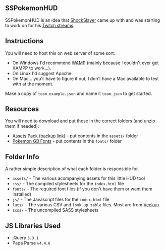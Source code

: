 SSPokemonHUD
------------

SSPokemonHUD is an idea that [ShockSlayer](https://www.youtube.com/c/shockslayer "SS's YouTube Channel") came up with and was starting to work on for his [Twitch streams](https://twitch.tv/shockslayer "SS's Twitch").

## Instructions
You will need to host this on web server of some sort:

* On Windows I'd recommend [WAMP](http://www.wampserver.com/en/) (mainly because I couldn't ever get XAMPP to work...).
* On Linux I'd suggest Apache.
* On Mac... you'll have to figure it out, I don't have a Mac available to test with at the moment.

Make a copy of `team.example.json` and name it `team.json` to get started.

## Resources
You will need to download and put these in the correct folders (and unzip them if needed):

* [Assets Pack](http://www.mediafire.com/file/1m8bm8mj8z1ozrd/SSPokemonHUD-assets.zip) ([backup link](https://mega.nz/#!cUlURKyA!lbQVYxW3pyC6v8rOHfxLR-IS7jMpL5FyfGWRAbc-1Dg)) - put contents in the `assets/` folder
* [Pokemon GB Fonts](http://www.fontspace.com/jackster-productions/pokemon-gb) - put contents in the `fonts/` folder

## Folder Info
A rather simple description of what each folder is responsible for.

* `assets/` - The various acompanying assets for this little HUD tool
* `css/` - The compiled stylesheets for the `index.html` file
* `fonts/` - The required font files (if you don't have them or want them installed)
* `js/` - The Javascript files for the `index.html` file
* `luts/` - The various CSV and `look up table` files. Most are from [Veekun](https://github.com/veekun/pokedex/tree/master/pokedex/data/csv)
* `scss/` - The uncompiled SASS stylesheets

## JS Libraries Used

* jQuery `3.3.1`
* Papa Parse `v4.4.0`
